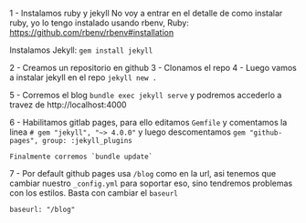 1 - Instalamos ruby y jekyll
No voy a entrar en el detalle de como instalar ruby, yo lo tengo instalado usando rbenv, Ruby: https://github.com/rbenv/rbenv#installation


Instalamos Jekyll: `gem install jekyll`


2 - Creamos un repositorio en github
3 - Clonamos el repo
4 - Luego vamos a instalar jekyll en el repo
    `jekyll new .`

5 - Corremos el blog `bundle exec jekyll serve` y podremos accederlo a travez de http://localhost:4000

6 - Habilitamos gitlab pages, para ello editamos `Gemfile` y comentamos la linea `# gem "jekyll", "~> 4.0.0"` y luego descomentamos `gem "github-pages", group: :jekyll_plugins`

    Finalmente corremos `bundle update`

7 - Por default github pages usa `/blog` como en la url, asi tenemos que cambiar nuestro `_config.yml` para soportar eso, sino tendremos problemas con los estilos. Basta con cambiar el `baseurl`

  `baseurl: "/blog"`